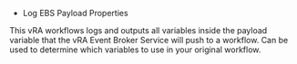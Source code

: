 - Log EBS Payload Properties

This vRA workflows logs and outputs all variables inside the payload variable that the vRA Event Broker Service will push to a workflow. Can be used to determine which variables to use in your original workflow. 
